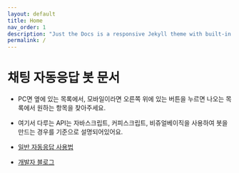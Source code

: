 ```yaml
---
layout: default
title: Home
nav_order: 1
description: "Just the Docs is a responsive Jekyll theme with built-in search that is easily customizable and hosted on GitHub Pages."
permalink: /
---
```


# 채팅 자동응답 봇 문서

* PC면 옆에 있는 목록에서, 모바일이라면 오른쪽 위에 있는 버튼을 누르면 나오는 목록에서 원하는 항목을 찾아주세요.
* 여기서 다루는 API는 자바스크립트, 커피스크립트, 비쥬얼베이직을 사용하여 봇을 만드는 경우를 기준으로 설명되어있어요.

* [일반 자동응답 사용법](https://darktornado.github.io/KakaoTalkBot/IceBlock/)
* [개발자 블로그](https://blog.naver.com/dt3141592)
